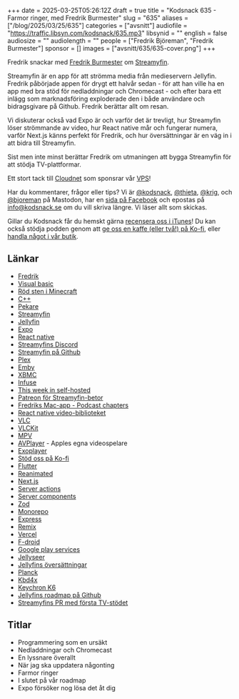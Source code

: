 +++
date = 2025-03-25T05:26:12Z
draft = true
title = "Kodsnack 635 - Farmor ringer, med Fredrik Burmester"
slug = "635"
aliases = ["/blog/2025/03/25/635"]
categories = ["avsnitt"]
audiofile = "https://traffic.libsyn.com/kodsnack/635.mp3"
libsynid = ""
english = false
audiosize = ""
audiolength = ""
people = ["Fredrik Björeman", "Fredrik Burmester"]
sponsor = []
images = ["avsnitt/635/635-cover.png"]
+++

Fredrik snackar med [Fredrik Burmester](https://fredrikburmester.com/) om [Streamyfin](https://streamyfin.app/).

Streamyfin är en app för att strömma media från medieservern Jellyfin. Fredrik påbörjade appen för drygt ett halvår sedan - för att han ville ha en app med bra stöd för nedladdningar och Chromecast - och efter bara ett inlägg som marknadsföring exploderade den i både användare och bidragsgivare på Github. Fredrik berättar allt om resan.

Vi diskuterar också vad Expo är och varför det är trevligt, hur Streamyfin löser strömmande av video, hur React native mår och fungerar numera, varför Next.js känns perfekt för Fredrik, och hur översättningar är en väg in i att bidra till Streamyfin.

Sist men inte minst berättar Fredrik om utmaningen att bygga Streamyfin för att stödja TV-plattformar.

Ett stort tack till [Cloudnet](https://www.cloudnet.se) som sponsrar vår [VPS](https://en.wikipedia.org/wiki/Virtual_private_server)!

Har du kommentarer, frågor eller tips? Vi är [@kodsnack](https://social.podsnack.se/@kodsnack), [@thieta](https://6510.nu/@thieta), [@krig](https://6510.nu/@krig), och [@bjoreman](https://toot.cafe/@bjoreman) på Mastodon, har en [sida på Facebook](https://www.facebook.com/) och epostas på [info@kodsnack.se](mailto:info@kodsnack.se) om du vill skriva längre. Vi läser allt som skickas.

Gillar du Kodsnack får du hemskt gärna [recensera oss i iTunes](https://itunes.apple.com/se/podcast/kodsnack/id561631498?l=en)! Du kan också stödja podden genom att <a href="https://ko-fi.com/kodsnack" rel="payment">ge oss en kaffe (eller två!) på Ko-fi</a>, eller [handla något i vår butik](https://shop.spreadshirt.se/kodsnack/).

## Länkar
* [Fredrik](https://fredrikburmester.com/)
* [Visual basic](https://en.wikipedia.org/wiki/Visual_Basic_%28classic%29)
* [Röd sten i Minecraft](https://minecraft.fandom.com/wiki/Redstone_Dust)
* [C++](https://en.wikipedia.org/wiki/C%2B%2B)
* [Pekare](https://en.wikipedia.org/wiki/Pointer_%28computer_programming%29)
* [Streamyfin](https://streamyfin.app/)
* [Jellyfin](https://jellyfin.org/)
* [Expo](https://expo.dev/)
* [React native](https://en.wikipedia.org/wiki/React_Native)
* [Streamyfins Discord](https://discord.gg/aJvAYeycyY)
* [Streamyfin på Github](https://github.com/streamyfin/streamyfin)
* [Plex](https://en.wikipedia.org/wiki/Plex)
* [Emby](https://emby.media/)
* [XBMC](https://en.wikipedia.org/wiki/Kodi_%28software%29)
* [Infuse](https://firecore.com/infuse)
* [This week in self-hosted](https://selfh.st/newsletter/)
* [Patreon för Streamyfin-betor](https://www.patreon.com/streamyfin)
* [Fredriks Mac-app - Podcast chapters](https://chaptersapp.com/)
* [React native video-biblioteket](https://docs.thewidlarzgroup.com/react-native-video/)
* [VLC](https://www.videolan.org/vlc/)
* [VLCKit](https://wiki.videolan.org/VLCKit/)
* [MPV](https://mpv.io/)
* [AVPlayer](https://developer.apple.com/documentation/avfoundation/avplayer) - Apples egna videospelare
* [Exoplayer](https://github.com/androidx/media)
* [Stöd oss på Ko-fi](https://ko-fi.com/kodsnack)
* [Flutter](https://flutter.dev/)
* [Reanimated](https://docs.swmansion.com/react-native-reanimated/)
* [Next.js](https://nextjs.org/)
* [Server actions](https://react.dev/reference/rsc/server-functions#server-functions-with-actions)
* [Server components](https://react.dev/reference/rsc/server-components)
* [Zod](https://zod.dev/)
* [Monorepo](https://en.wikipedia.org/wiki/Monorepo)
* [Express](https://expressjs.com/)
* [Remix](https://remix.run/)
* [Vercel](https://en.wikipedia.org/wiki/Vercel)
* [F-droid](https://en.wikipedia.org/wiki/F-Droid)
* [Google play services](https://en.wikipedia.org/wiki/Google_Play_Services)
* [Jellyseer](https://github.com/Fallenbagel/jellyseerr)
* [Jellyfins översättningar](https://crowdin.com/project/streamyfin)
* [Planck](https://olkb.com/collections/planck)
* [Kbd4x](https://www.bjoreman.com/thoughts/keymapping.html)
* [Keychron K6](https://www.keychron.com/products/keychron-k6-wireless-mechanical-keyboard?srsltid=AfmBOoodiQa0mx_9XeEAK7E2kkQLpZ6F1dHcp1D6-ZEOnkmmnAgom2VB)
* [Jellyfins roadmap på Github](https://github.com/users/fredrikburmester/projects/5)
* [Streamyfins PR med första TV-stödet](https://github.com/streamyfin/streamyfin/pull/374/files)

## Titlar
* Programmering som en ursäkt
* Nedladdningar och Chromecast
* En lyssnare överallt
* När jag ska uppdatera någonting
* Farmor ringer
* I slutet på vår roadmap
* Expo försöker nog lösa det åt dig